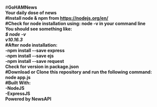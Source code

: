 #<strong>GoHAMNews<strong>
<br>
Your daily dose of news
<br>
#Install node & npm from  https://nodejs.org/en/
<br>
#Check for node installation using: node -v in your command line
<br>
You should see something like:
<br> 
<em>$ node -v</em>
<br>
<em>v10.16.3</em>
<br>
#After node installation:
<br>
-npm install --save express
<br> 
-npm install --save ejs
<br>
-npm install --save request
<br>
Check for version in package.json
<br>
#Download or Clone this repository and run the following command:
<br>
node app.js 
<br>
#Built With:
<br> 
-NodeJS
<br>
-ExpressJS
<br>
Powered by NewsAPI

